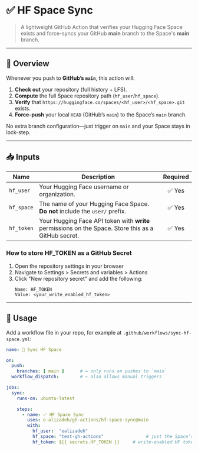 # ✅ HF Space Sync

> A lightweight GitHub Action that verifies your Hugging Face Space exists and force-syncs your GitHub **main** branch to the Space's **main** branch.

---

## 🚀 Overview

Whenever you push to **GitHub’s `main`**, this action will:

1. **Check out** your repository (full history + LFS).  
2. **Compute** the full Space repository path (`hf_user`/`hf_space`).  
3. **Verify** that `https://huggingface.co/spaces/<hf_user>/<hf_space>.git` exists.  
4. **Force-push** your local `HEAD` (GitHub’s `main`) to the Space’s `main` branch.  

No extra branch configuration—just trigger on `main` and your Space stays in lock-step.

---

## 📥 Inputs

| Name       | Description                                                                                 | Required |  
|------------|---------------------------------------------------------------------------------------------|:--------:|  
| `hf_user`  | Your Hugging Face username or organization.                              |   ✅ Yes  |  
| `hf_space` | The name of your Hugging Face Space. **Do not** include the `user/` prefix. |   ✅ Yes  |  
| `hf_token` | Your Hugging Face API token with **write** permissions on the Space. Store this as a GitHub secret. |   ✅ Yes  |  

### How to store HF_TOKEN as a GitHub Secret
1. Open the repository settings in your browser
2. Navigate to Settings > Secrets and variables > Actions
3. Click "New repository secret" and add the following:
    ```
    Name: HF_TOKEN
    Value: <your_write_enabled_hf_token>
    ```

---

## 🔧 Usage

Add a workflow file in your repo, for example at `.github/workflows/sync-hf-space.yml`:

```yaml
name: 🚀 Sync HF Space

on:
  push:
    branches: [ main ]      # ← only runs on pushes to `main`
  workflow_dispatch:        # ← also allows manual triggers

jobs:
  sync:
    runs-on: ubuntu-latest

    steps:
      - name: ✅ HF Space Sync
        uses: e-alizadeh/gh-actions/hf-space-sync@main
        with:
          hf_user:  "ealizadeh"   
          hf_space: "test-gh-actions"                # just the Space’s name
          hf_token: ${{ secrets.HF_TOKEN }}     # write-enabled HF token
```
